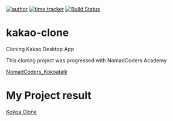 [![author](https://img.shields.io/badge/author-Rhange-f39c12.svg?style=flat-square)](https://rhange.tistory.com)
[![time tracker](https://wakatime.com/badge/github/Rhange/kakao-clone.svg)](https://wakatime.com/badge/github/Rhange/kakao-clone)
[![Build Status](https://travis-ci.com/Rhange/kakao-clone.svg?branch=master)](https://travis-ci.com/Rhange/kakao-clone)


# kakao-clone

Cloning Kakao Desktop App

This cloning project was progressed with NomadCoders Academy

[NomadCoders_Kokoatalk](https://academy.nomadcoders.co/p/kakaoclone_total)


# My Project result

[Kokoa Clone](https://rhange.github.io/kakao-clone/)
